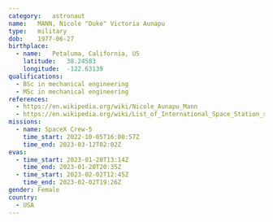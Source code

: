 ```yaml
---
category:	astronaut
name:	MANN, Nicole "Duke" Victoria Aunapu
type:	military
dob:	1977-06-27
birthplace:
  - name:	Petaluma, California, US
    latitude:	38.24583
    longitude:	-122.63139
qualifications:
  - BSc in mechanical engineering
  - MSc in mechanical engineering
references:
  - https://en.wikipedia.org/wiki/Nicole_Aunapu_Mann
  - https://en.wikipedia.org/wiki/List_of_International_Space_Station_spacewalks
missions:
  - name: SpaceX Crew-5
    time_start: 2022-10-05T16:00:57Z
    time_end: 2023-03-12T02:02Z
evas:
  - time_start: 2023-01-20T13:14Z
    time_end: 2023-01-20T20:35Z
  - time_start: 2023-02-02T12:45Z
    time_end: 2023-02-02T19:26Z
gender:	Female
country:
  - USA
---
```


